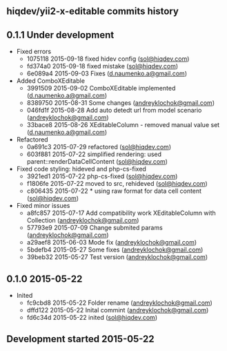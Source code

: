 hiqdev/yii2-x-editable commits history
--------------------------------------

## 0.1.1 Under development

- Fixed errors
    - 1075118 2015-09-18 fixed hidev config (sol@hiqdev.com)
    - fd374a0 2015-09-18 fixed mistake (sol@hiqdev.com)
    - 6e089a4 2015-09-03 Fixes (d.naumenko.a@gmail.com)
- Added ComboXEditable
    - 3991509 2015-09-02 ComboXEditable implemented (d.naumenko.a@gmail.com)
    - 8389750 2015-08-31 Some changes (andreyklochok@gmail.com)
    - 046fd1f 2015-08-28 Add auto detedt url from model scenario (andreyklochok@gmail.com)
    - 33bace8 2015-08-26 XEditableColumn - removed manual value set (d.naumenko.a@gmail.com)
- Refactored
    - 0a691c3 2015-07-29 refactored (sol@hiqdev.com)
    - 603f881 2015-07-22 simplified rendering: used parent::renderDataCellContent (sol@hiqdev.com)
- Fixed code styling: hideved and php-cs-fixed
    - 3921ed1 2015-07-22 php-cs-fixed (sol@hiqdev.com)
    - f1806fe 2015-07-22 moved to src, rehideved (sol@hiqdev.com)
    - c806435 2015-07-22 * using raw format for data cell content (sol@hiqdev.com)
- Fixed minor issues
    - a8fc857 2015-07-17 Add compatibility work XEditableColumn with Collection (andreyklochok@gmail.com)
    - 57793e9 2015-07-09 Change submited params (andreyklochok@gmail.com)
    - a29aef8 2015-06-03 Mode fix (andreyklochok@gmail.com)
    - 5bdefb4 2015-05-27 Some fixes (andreyklochok@gmail.com)
    - 39beb32 2015-05-27 Test version (andreyklochok@gmail.com)

## 0.1.0 2015-05-22

- Inited
    - fc9cbd8 2015-05-22 Folder rename (andreyklochok@gmail.com)
    - dffd122 2015-05-22 Inital commint (andreyklochok@gmail.com)
    - fd6c34d 2015-05-22 inited (sol@hiqdev.com)

## Development started 2015-05-22

